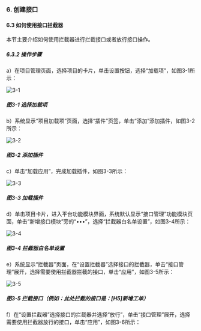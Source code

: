 ### 6. 创建接口

#### 6.3 如何使用接口拦截器

本节主要介绍如何使用拦截器进行拦截接口或者放行接口操作。

##### 6.3.2 操作步骤

a）在项目管理页面，选择项目的卡片，单击设置按钮，选择“加载项”，如图3-1所示：

![3-1](https://www.feisuanyz.com/fsimage/ks-image/ks_11-1_img.png)

##### 图3-1 选择加载项

b）系统显示“项目加载项”页面，选择“插件”页签，单击“添加”添加插件，如图3-2所示：

![3-2](https://www.feisuanyz.com/fsimage/ks-image/ks_11-2_img.png)

##### 图3-2 添加插件

c）单击“加载应用”，完成加载插件，如图3-3所示：

![3-3](https://www.feisuanyz.com/fsimage/ks-image/ks_11-3_img.png)

##### 图3-3 加载插件

d）单击项目卡片，进入平台功能模块界面，系统默认显示“接口管理”功能模块页面，单击“新增接口模块”旁的“•••”，选择“拦截器白名单设置”，如图3-4所示：

![3-4](https://www.feisuanyz.com/fsimage/ks-image/ks_11-4_img.png)

##### 图3-4 拦截器白名单设置

e）系统显示“拦截器”页面，在“设置拦截器”选择接口的拦截器，单击“接口管理”展开，选择需要使用拦截器拦截的接口，单击“应用”，如图3-5所示：

![3-5](https://www.feisuanyz.com/fsimage/ks-image/ks_11-5_img.png)

##### 图3-5 拦截接口（例如：此处拦截的接口是：[H5]新增工单）

f）在“设置拦截器”选择接口的拦截器并选择“放行”，单击“接口管理”展开，选择需要使用拦截器放行的接口，单击“应用”，如图3-6所示：
